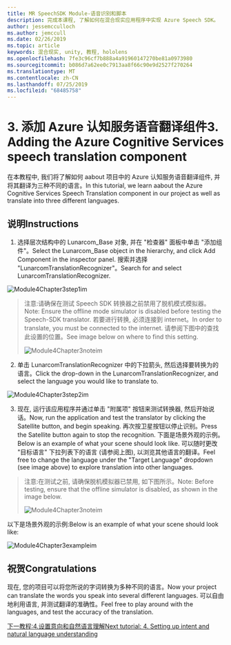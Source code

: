 ```yaml
---
title: MR SpeechSDK Module-语音识别和脚本
description: 完成本课程, 了解如何在混合现实应用程序中实现 Azure Speech SDK。
author: jessemcculloch
ms.author: jemccull
ms.date: 02/26/2019
ms.topic: article
keywords: 混合现实, unity, 教程, hololens
ms.openlocfilehash: 7fe3c96cf7b888a4a91960147270be81a0973980
ms.sourcegitcommit: b086d7a62ee0c7913aa8f66c90e9d2527f270264
ms.translationtype: MT
ms.contentlocale: zh-CN
ms.lasthandoff: 07/25/2019
ms.locfileid: "68485758"
---
```

# <a name="3----adding-the-azure-cognitive-services-speech-translation-component"></a><span data-ttu-id="403b1-104">3.  添加 Azure 认知服务语音翻译组件</span><span class="sxs-lookup"><span data-stu-id="403b1-104">3.    Adding the Azure Cognitive Services speech translation component</span></span>

<span data-ttu-id="403b1-105">在本教程中, 我们将了解如何 aabout 项目中的 Azure 认知服务语音翻译组件, 并将其翻译为三种不同的语言。</span><span class="sxs-lookup"><span data-stu-id="403b1-105">In this tutorial, we learn aabout the Azure Cognitive Services Speech Translation component in our project as well as translate into three different languages.</span></span> 

## <a name="instructions"></a><span data-ttu-id="403b1-106">说明</span><span class="sxs-lookup"><span data-stu-id="403b1-106">Instructions</span></span>

1. <span data-ttu-id="403b1-107">选择层次结构中的 Lunarcom_Base 对象, 并在 "检查器" 面板中单击 "添加组件"。</span><span class="sxs-lookup"><span data-stu-id="403b1-107">Select the Lunarcom_Base object in the hierarchy, and click Add Component in the inspector panel.</span></span> <span data-ttu-id="403b1-108">搜索并选择 "LunarcomTranslationRecognizer"。</span><span class="sxs-lookup"><span data-stu-id="403b1-108">Search for and select LunarcomTranslationRecognizer.</span></span>

![Module4Chapter3step1im](images/module4chapter3step1im.PNG)

> <span data-ttu-id="403b1-110">注意:请确保在测试 Speech SDK 转换器之前禁用了脱机模式模拟器。</span><span class="sxs-lookup"><span data-stu-id="403b1-110">Note: Ensure the offline mode simulator is disabled before testing the Speech-SDK translator.</span></span> <span data-ttu-id="403b1-111">若要进行转换, 必须连接到 internet。</span><span class="sxs-lookup"><span data-stu-id="403b1-111">In order to translate, you must be connected to the internet.</span></span> <span data-ttu-id="403b1-112">请参阅下图中的查找此设置的位置。</span><span class="sxs-lookup"><span data-stu-id="403b1-112">See image below on where to find this setting.</span></span> 
>
> ![Module4Chapter3noteim](images/module4chapter3noteim.PNG)

2. <span data-ttu-id="403b1-114">单击 LunarcomTranslationRecognizer 中的下拉箭头, 然后选择要转换为的语言。</span><span class="sxs-lookup"><span data-stu-id="403b1-114">Click the drop-down in the LunarcomTranslationRecognizer, and select the language you would like to translate to.</span></span>

![Module4Chapter3step2im](images/module4chapter3step2im.PNG)

3. <span data-ttu-id="403b1-116">现在, 运行该应用程序并通过单击 "附属项" 按钮来测试转换器, 然后开始说话。</span><span class="sxs-lookup"><span data-stu-id="403b1-116">Now, run the application and test the translator by clicking the Satellite button, and begin speaking.</span></span> <span data-ttu-id="403b1-117">再次按卫星按钮以停止识别。</span><span class="sxs-lookup"><span data-stu-id="403b1-117">Press the Satellite button again to stop the recognition.</span></span> <span data-ttu-id="403b1-118">下面是场景外观的示例。</span><span class="sxs-lookup"><span data-stu-id="403b1-118">Below is an example of what your scene should look like.</span></span> <span data-ttu-id="403b1-119">可以随时更改 "目标语言" 下拉列表下的语言 (请参阅上图), 以浏览其他语言的翻译。</span><span class="sxs-lookup"><span data-stu-id="403b1-119">Feel free to change the language under the "Target Language" dropdown (see image above) to explore translation into other languages.</span></span>

> <span data-ttu-id="403b1-120">注意:在测试之前, 请确保脱机模拟器已禁用, 如下图所示。</span><span class="sxs-lookup"><span data-stu-id="403b1-120">Note: Before testing, ensure that the offline simulator is disabled, as shown in the image below.</span></span>
>
> ![Module4Chapter3noteim](images/module4chapter3noteim.PNG)

<span data-ttu-id="403b1-122">以下是场景外观的示例:</span><span class="sxs-lookup"><span data-stu-id="403b1-122">Below is an example of what your scene should look like:</span></span>

![Module4Chapter3exampleim](images/module4chapter3exampleim.PNG)

## <a name="congratulations"></a><span data-ttu-id="403b1-124">祝贺</span><span class="sxs-lookup"><span data-stu-id="403b1-124">Congratulations</span></span>

<span data-ttu-id="403b1-125">现在, 您的项目可以将您所说的字词转换为多种不同的语言。</span><span class="sxs-lookup"><span data-stu-id="403b1-125">Now  your project can translate the words you speak into several different languages.</span></span> <span data-ttu-id="403b1-126">可以自由地利用语言, 并测试翻译的准确性。</span><span class="sxs-lookup"><span data-stu-id="403b1-126">Feel free to play around with the languages, and test the accuracy of the translation.</span></span> 

[<span data-ttu-id="403b1-127">下一教程:4.设置意向和自然语言理解</span><span class="sxs-lookup"><span data-stu-id="403b1-127">Next tutorial: 4.  Setting up intent and natural language understanding</span></span>](mrlearning-speechSDK-ch4.md)

